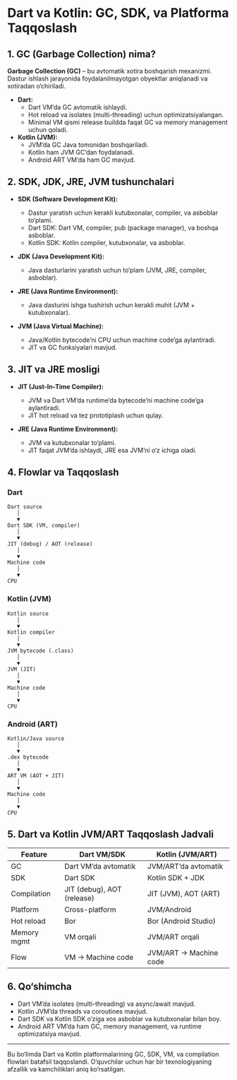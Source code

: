 # Dart va Kotlin: GC, SDK, va Platforma Taqqoslash

## 1. GC (Garbage Collection) nima?

**Garbage Collection (GC)** – bu avtomatik xotira boshqarish mexanizmi. Dastur ishlash jarayonida foydalanilmayotgan obyektlar aniqlanadi va xotiradan o‘chiriladi.

- **Dart:**
  - Dart VM’da GC avtomatik ishlaydi.
  - Hot reload va isolates (multi-threading) uchun optimizatsiyalangan.
  - Minimal VM qismi release buildda faqat GC va memory management uchun qoladi.
- **Kotlin (JVM):**
  - JVM’da GC Java tomonidan boshqariladi.
  - Kotlin ham JVM GC’dan foydalanadi.
  - Android ART VM’da ham GC mavjud.

## 2. SDK, JDK, JRE, JVM tushunchalari

- **SDK (Software Development Kit):**
  - Dastur yaratish uchun kerakli kutubxonalar, compiler, va asboblar to‘plami.
  - Dart SDK: Dart VM, compiler, pub (package manager), va boshqa asboblar.
  - Kotlin SDK: Kotlin compiler, kutubxonalar, va asboblar.

- **JDK (Java Development Kit):**
  - Java dasturlarini yaratish uchun to‘plam (JVM, JRE, compiler, asboblar).

- **JRE (Java Runtime Environment):**
  - Java dasturini ishga tushirish uchun kerakli muhit (JVM + kutubxonalar).

- **JVM (Java Virtual Machine):**
  - Java/Kotlin bytecode’ni CPU uchun machine code’ga aylantiradi.
  - JIT va GC funksiyalari mavjud.

## 3. JIT va JRE mosligi

- **JIT (Just-In-Time Compiler):**
  - JVM va Dart VM’da runtime’da bytecode’ni machine code’ga aylantiradi.
  - JIT hot reload va tez prototiplash uchun qulay.

- **JRE (Java Runtime Environment):**
  - JVM va kutubxonalar to‘plami.
  - JIT faqat JVM’da ishlaydi, JRE esa JVM’ni o‘z ichiga oladi.

## 4. Flowlar va Taqqoslash

### Dart
```
Dart source
   │
   ▼
Dart SDK (VM, compiler)
   │
   ▼
JIT (debug) / AOT (release)
   │
   ▼
Machine code
   │
   ▼
CPU
```

### Kotlin (JVM)
```
Kotlin source
   │
   ▼
Kotlin compiler
   │
   ▼
JVM bytecode (.class)
   │
   ▼
JVM (JIT)
   │
   ▼
Machine code
   │
   ▼
CPU
```

### Android (ART)
```
Kotlin/Java source
   │
   ▼
.dex bytecode
   │
   ▼
ART VM (AOT + JIT)
   │
   ▼
Machine code
   │
   ▼
CPU
```

## 5. Dart va Kotlin JVM/ART Taqqoslash Jadvali

| Feature         | Dart VM/SDK           | Kotlin (JVM/ART)         |
|-----------------|----------------------|--------------------------|
| GC              | Dart VM’da avtomatik  | JVM/ART’da avtomatik     |
| SDK             | Dart SDK              | Kotlin SDK + JDK         |
| Compilation     | JIT (debug), AOT (release) | JIT (JVM), AOT (ART)   |
| Platform        | Cross-platform        | JVM/Android              |
| Hot reload      | Bor                   | Bor (Android Studio)     |
| Memory mgmt     | VM orqali             | JVM/ART orqali           |
| Flow            | VM → Machine code     | JVM/ART → Machine code   |

## 6. Qo‘shimcha

- Dart VM’da isolates (multi-threading) va async/await mavjud.
- Kotlin JVM’da threads va coroutines mavjud.
- Dart SDK va Kotlin SDK o‘ziga xos asboblar va kutubxonalar bilan boy.
- Android ART VM’da ham GC, memory management, va runtime optimizatsiya mavjud.

---

Bu bo‘limda Dart va Kotlin platformalarining GC, SDK, VM, va compilation flowlari batafsil taqqoslandi. O‘quvchilar uchun har bir texnologiyaning afzallik va kamchiliklari aniq ko‘rsatilgan.
